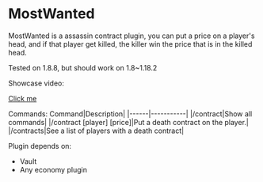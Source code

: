 # MostWanted

MostWanted is a assassin contract plugin, you can put a price on a player's head, and if that player get killed, the killer win the price that is in the killed head.

Tested on 1.8.8, but should work on 1.8~1.18.2

Showcase video:

[Click me](https://www.youtube.com/watch?v=i3dDs6hqPcw)

Commands:
Command|Description|
|------|-----------|
|/contract|Show all commands|
|/contract [player] [price]|Put a death contract on the player.|
|/contracts|See a list of players with a death contract|

Plugin depends on:
 - Vault
 - Any economy plugin
